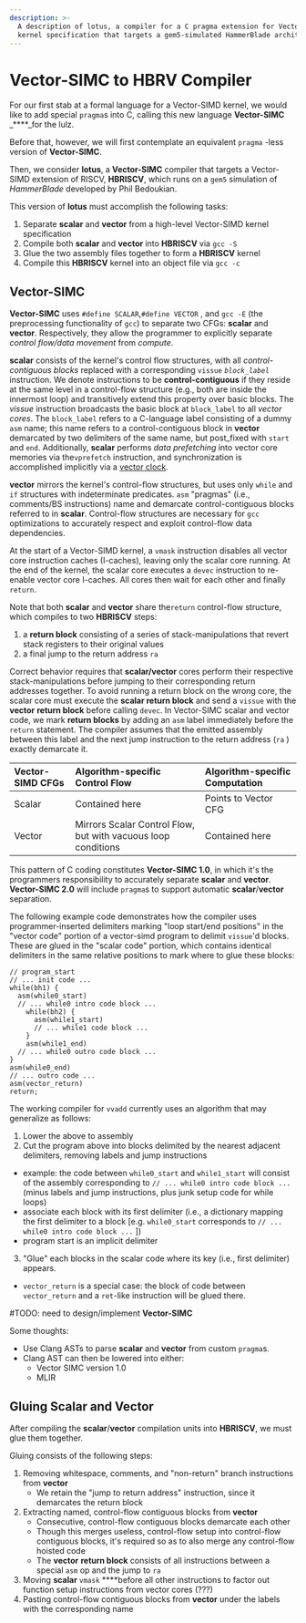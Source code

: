 ```yaml
---
description: >-
  A description of lotus, a compiler for a C pragma extension for Vector-SIMD
  kernel specification that targets a gem5-simulated HammerBlade architecture
---
```


# Vector-SIMC to HBRV Compiler

For our first stab at a formal language for a Vector-SIMD kernel, we would like to add special `pragma`s into C, calling this new language **Vector-SIMC** _****_for the lulz. 

Before that, however, we will first contemplate an equivalent `pragma` -less version of **Vector-SIMC**.

Then, we consider **lotus**, a **Vector-SIMC** compiler that targets a Vector-SIMD extension of RISCV, **HBRISCV**, which runs on a `gem5` simulation of _HammerBlade_ developed by Phil Bedoukian.

This version of **lotus** must accomplish the following tasks:

1. Separate **scalar** and **vector** from a high-level Vector-SIMD kernel specification
2. Compile both **scalar** and **vector** into **HBRISCV** via `gcc -S`
3. Glue the two assembly files together to form a **HBRISCV** kernel
4. Compile this **HBRISCV** kernel into an object file via `gcc -c`

## Vector-SIMC

**Vector-SIMC** uses `#define SCALAR`,`#define VECTOR` , and `gcc -E` \(the preprocessing functionality of `gcc`\) to separate two CFGs: **scalar** and **vector**. Respectively, they allow the programmer to explicitly separate _control flow/data movement_ from _compute_.

**scalar** consists of the kernel's control flow structures, with all _control-contiguous blocks_ replaced with a corresponding `vissue` _`block_label`_ instruction. We denote instructions to be **control-contiguous** if they reside at the same level in a control-flow structure \(e.g., both are inside the innermost loop\) and transitively extend this property over basic blocks. The _vissue_ instruction broadcasts the basic block at `block_label` to all _vector cores_. The `block_label` refers to a C-language label consisting of a dummy `asm` name; this name refers to a control-contiguous block in **vector** demarcated by two delimiters of the same name, but post\_fixed with `start` and `end`. Additionally, **scalar** performs _data prefetching_ into vector core memories via the`vprefetch` instruction, and synchronization is accomplished implicitly via a [vector clock](https://en.wikipedia.org/wiki/Vector_clock).

**vector** mirrors the kernel's control-flow structures, but uses only `while` and `if` structures with indeterminate predicates. `asm` "pragmas" \(i.e., comments/BS instructions\) name and demarcate control-contiguous blocks referred to in **scalar**. Control-flow structures are necessary for `gcc` optimizations to accurately respect and exploit control-flow data dependencies.

At the start of a Vector-SIMD kernel, a `vmask` instruction disables all vector core instruction caches \(I-caches\), leaving only the scalar core running. At the end of the kernel, the scalar core executes a `devec` instruction to re-enable vector core I-caches. All cores then wait for each other and finally `return`. 

Note that both **scalar** and **vector** share the`return` control-flow structure, which compiles to two **HBRISCV** steps:

1. a **return block** consisting of a series of stack-manipulations that revert stack registers to their original values 
2. a final jump to the return address `ra`

Correct behavior requires that **scalar/vector** cores perform their respective stack-manipulations before jumping to their corresponding return addresses together. To avoid running a return block on the wrong core, the scalar core must execute the **scalar return block** and send a `vissue` with the **vector** **return block** before calling `devec`. In Vector-SIMC scalar and vector code, we mark **return blocks** by adding an `asm` label immediately before the `return` statement. The compiler assumes that the emitted assembly between this label and the next jump instruction to the return address \(`ra` \) exactly demarcate it. 

| Vector-SIMD CFGs | Algorithm-specific Control Flow | Algorithm-specific Computation |
| :--- | :--- | :--- |
| Scalar | Contained here | Points to Vector CFG |
| Vector | Mirrors Scalar Control Flow, but with vacuous loop conditions | Contained here |

This pattern of C coding constitutes **Vector-SIMC 1.0**, in which it's the programmers responsibility to accurately separate **scalar** and **vector**. **Vector-SIMC 2.0** will include `pragma`s to support automatic **scalar**/**vector** separation.



The following example code demonstrates how the compiler uses programmer-inserted delimiters marking "loop start/end positions" in the "vector code" portion of a vector-simd program to delimit `vissue`'d blocks. These are glued in the "scalar code" portion, which contains identical delimiters in the same relative positions to mark where to glue these blocks:

```text
// program_start
// ... init code ...
while(bh1) {
  asm(while0_start)
  // ... while0 intro code block ...
    while(bh2) {
      asm(while1_start)
      // ... while1 code block ...
    }
    asm(while1_end)
  // ... while0 outro code block ...
}
asm(while0_end)
// ... outro code ...
asm(vector_return)
return;
```

The working compiler for `vvadd` currently uses an algorithm that may generalize as follows:

1. Lower the above to assembly
2. Cut the program above into blocks delimited by the nearest adjacent delimiters, removing labels and jump instructions

* example: the code between `while0_start` and `while1_start` will consist of the assembly corresponding to `// ... while0 intro code block ...` \(minus labels and jump instructions, plus junk setup code for while loops\)
* associate each block with its first delimiter \(i.e., a dictionary mapping the first delimiter to a block \[e.g. `while0_start` corresponds to `// ... while0 intro code block ...` \]\)
* program start is an implicit delimiter

3. "Glue" each blocks in the scalar code where its key \(i.e., first delimiter\) appears.

* `vector_return` is a special case: the block of code between `vector_return` and a `ret`-like instruction will be glued there.

\#TODO: need to design/implement **Vector-SIMC**

Some thoughts:

* Use Clang ASTs to parse **scalar** and **vector** from custom `pragma`s.
* Clang AST can then be lowered into either:
  * Vector SIMC version 1.0
  * MLIR 

## Gluing Scalar and Vector

After compiling the **scalar**/**vector** compilation units into **HBRISCV**, we must glue them together.

Gluing consists of the following steps:

1. Removing whitespace, comments, and "non-return" branch instructions from **vector**
   * We retain the "jump to return address" instruction, since it demarcates the return block
2. Extracting named, control-flow contiguous blocks from **vector**
   * Consecutive, control-flow contiguous blocks demarcate each other
   * Though this merges useless, control-flow setup into control-flow contiguous blocks, it's required so as to also merge any control-flow hoisted code
   * The **vector** **return block** consists of all instructions between a special `asm` op and the jump to `ra` 
3. Moving **scalar**  `vmask` ****before all other instructions to factor out function setup instructions from vector cores \(???\)
4. Pasting control-flow contiguous blocks from **vector** under the labels with the corresponding name



